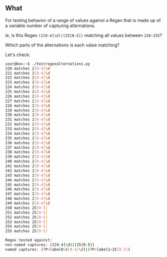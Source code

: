 ## What
For testing behavior of a range of values against a Regex that is made up
of a variable number of capturing alternations.

ie, is this Regex `(2[0-4]\d)|(25[0-5])` matching all values between `220-255`?

Which parts of the alternations is each value matching?

Let's check: 


```bash
user@box:~$ ./testregexalternations.py
220 matches 2[0-4]\d
221 matches 2[0-4]\d
222 matches 2[0-4]\d
223 matches 2[0-4]\d
224 matches 2[0-4]\d
225 matches 2[0-4]\d
226 matches 2[0-4]\d
227 matches 2[0-4]\d
228 matches 2[0-4]\d
229 matches 2[0-4]\d
230 matches 2[0-4]\d
231 matches 2[0-4]\d
232 matches 2[0-4]\d
233 matches 2[0-4]\d
234 matches 2[0-4]\d
235 matches 2[0-4]\d
236 matches 2[0-4]\d
237 matches 2[0-4]\d
238 matches 2[0-4]\d
239 matches 2[0-4]\d
240 matches 2[0-4]\d
241 matches 2[0-4]\d
242 matches 2[0-4]\d
243 matches 2[0-4]\d
244 matches 2[0-4]\d
245 matches 2[0-4]\d
246 matches 2[0-4]\d
247 matches 2[0-4]\d
248 matches 2[0-4]\d
249 matches 2[0-4]\d
250 matches 25[0-5]
251 matches 25[0-5]
252 matches 25[0-5]
253 matches 25[0-5]
254 matches 25[0-5]
255 matches 25[0-5]

Regex tested against:
non-named captures: (2[0-4]\d)|(25[0-5])
named captures: (?P<label0>2[0-4]\d)|(?P<label1>25[0-5])
```
